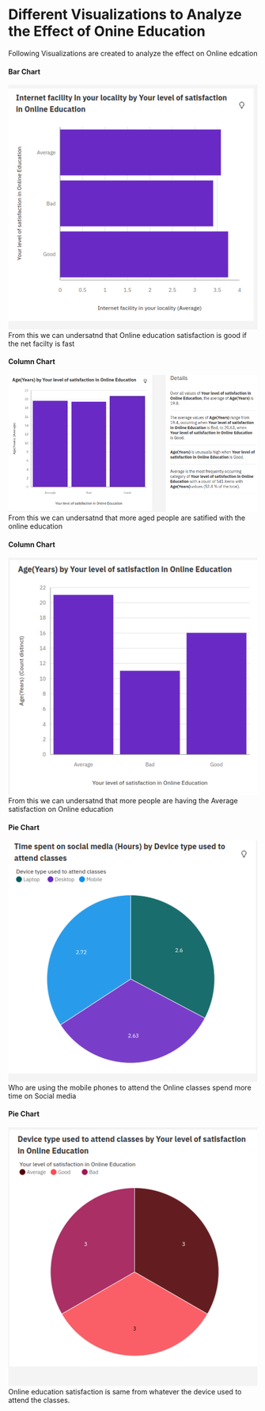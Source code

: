 # Different Visualizations to Analyze the Effect of Onine Education
Following Visualizations are created to analyze the effect on Online edcation
#### Bar Chart
![Barchart](https://github.com/ksooryakrishna1/Analysis-Of-The-Online-Education-System/blob/main/Images/Barchart.png) <br>
From this we can undersatnd that Online education satisfaction is good if the net facilty is fast 
#### Column Chart 
![Columnchart](https://github.com/ksooryakrishna1/Analysis-Of-The-Online-Education-System/blob/main/Images/columnchart.png) <br>
From this we can undersatnd that more aged people are satified with the online education
#### Column Chart
![Columnchart1](https://github.com/ksooryakrishna1/Analysis-Of-The-Online-Education-System/blob/main/Images/columnchart_1.png) <br>
From this we can undersatnd that more people are having the Average satisfaction on Online education
#### Pie Chart
![](https://github.com/ksooryakrishna1/Analysis-Of-The-Online-Education-System/blob/main/Images/piechart1.png)
Who are using the mobile phones to attend the Online classes spend more time on Social media 
#### Pie Chart
![](https://github.com/ksooryakrishna1/Analysis-Of-The-Online-Education-System/blob/main/Images/piechart2.png)
Online education satisfaction is same from whatever the device used to attend the classes.
![]()
![]()
![]()
![]()
![]()
![]()
![]()
![]()
![]()
